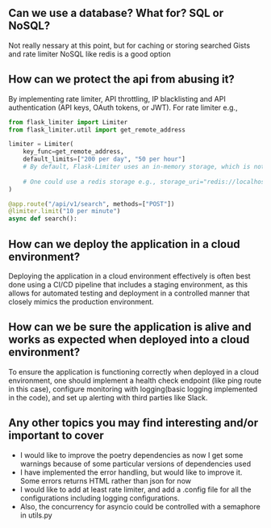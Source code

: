 ## Can we use a database? What for? SQL or NoSQL?
Not really nessary at this point, but for caching or storing searched Gists and rate limiter NoSQL like redis is a good option
## How can we protect the api from abusing it?
By implementing rate limiter, API throttling, IP blacklisting and API authentication (API keys, OAuth tokens, or JWT). 
For rate limiter e.g.,
```python
from flask_limiter import Limiter
from flask_limiter.util import get_remote_address

limiter = Limiter(
    key_func=get_remote_address,
    default_limits=["200 per day", "50 per hour"]
    # By default, Flask-Limiter uses an in-memory storage, which is not suitable for a production environment 
    
    # One could use a redis storage e.g., storage_uri="redis://localhost:6379 
)

@app.route("/api/v1/search", methods=["POST"])
@limiter.limit("10 per minute")
async def search():
```
## How can we deploy the application in a cloud environment?
Deploying the application in a cloud environment effectively is often best done using a CI/CD pipeline that includes a staging environment, as this allows for automated testing and deployment in a controlled manner that closely mimics the production environment.

## How can we be sure the application is alive and works as expected when deployed into a cloud environment?
To ensure the application is functioning correctly when deployed in a cloud environment, one should implement a health check endpoint (like ping route in this case), configure monitoring with logging(basic logging implemented in the code), and set up alerting with third parties like Slack.

## Any other topics you may find interesting and/or important to cover
* I would like to improve the poetry dependencies as now I get some warnings because of some particular versions of dependencies used
* I have implemented the error handling, but would like to improve it. Some errors returns HTML rather than json for now
* I would like to add at least rate limiter, and add a .config file for all the configurations including logging configurations. 
* Also, the concurrency for asyncio could be controlled with a semaphore in utils.py
